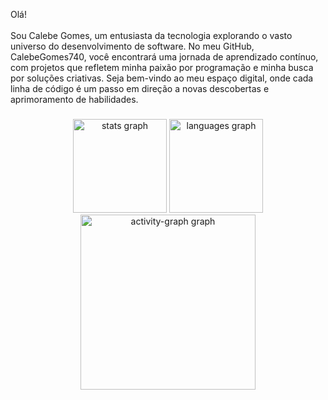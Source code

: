 <p align="left">Olá! <br><br>Sou Calebe Gomes, um entusiasta da tecnologia explorando o vasto universo do desenvolvimento de software. No meu GitHub, CalebeGomes740, você encontrará uma jornada de aprendizado contínuo, com projetos que refletem minha paixão por programação e minha busca por soluções criativas. Seja bem-vindo ao meu espaço digital, onde cada linha de código é um passo em direção a novas descobertas e aprimoramento de habilidades.</p>

###

<div align="center">
  <img src="https://github-readme-stats.vercel.app/api?username=CalebeGomes740&hide_title=false&hide_rank=false&show_icons=true&include_all_commits=true&count_private=true&disable_animations=false&theme=gruvbox&locale=en&hide_border=false&order=1" height="150" alt="stats graph"  />
  <img src="https://github-readme-stats.vercel.app/api/top-langs?username=CalebeGomes740&locale=en&hide_title=false&layout=compact&card_width=320&langs_count=5&theme=gruvbox&hide_border=false&order=2" height="150" alt="languages graph"  />
  <img src="https://github-readme-activity-graph.vercel.app/graph?username=CalebeGomes740&radius=16&theme=gruvbox&area=true&order=5" height="280" alt="activity-graph graph"  />
</div>

###

<!--
**CalebeGomes740/CalebeGomes740** is a ✨ _special_ ✨ repository because its `README.md` (this file) appears on your GitHub profile.

Here are some ideas to get you started:

- 🔭 I’m currently working on ...
- 🌱 I’m currently learning ...
- 👯 I’m looking to collaborate on ...
- 🤔 I’m looking for help with ...
- 💬 Ask me about ...
- 📫 How to reach me: ...
- 😄 Pronouns: ...
- ⚡ Fun fact: ...
-->
